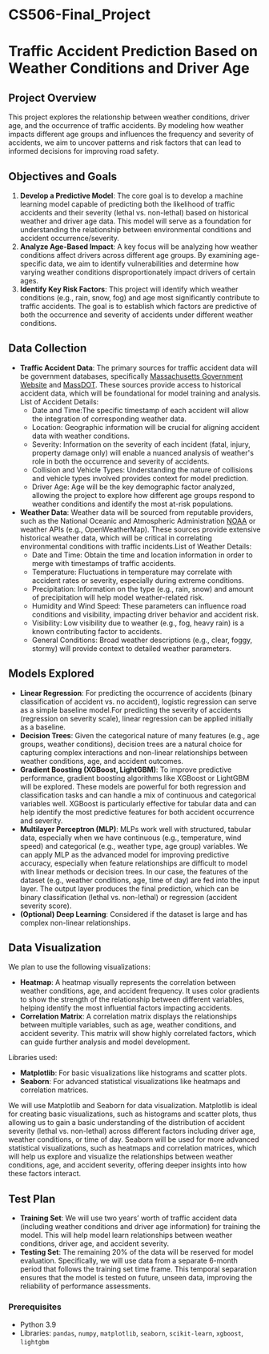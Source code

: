 # CS506-Final_Project
# Traffic Accident Prediction Based on Weather Conditions and Driver Age

## Project Overview
This project explores the relationship between weather conditions, driver age, and the occurrence of traffic accidents. By modeling how weather impacts different age groups and influences the frequency and severity of accidents, we aim to uncover patterns and risk factors that can lead to informed decisions for improving road safety.

## Objectives and Goals
1. **Develop a Predictive Model**: The core goal is to develop a machine learning model capable of predicting both the likelihood of traffic accidents and their severity (lethal vs. non-lethal) based on historical weather and driver age data. This model will serve as a foundation for understanding the relationship between environmental conditions and accident occurrence/severity.
2. **Analyze Age-Based Impact**: A key focus will be analyzing how weather conditions affect drivers across different age groups. By examining age-specific data, we aim to identify vulnerabilities and determine how varying weather conditions disproportionately impact drivers of certain ages.
3. **Identify Key Risk Factors**: This project will identify which weather conditions (e.g., rain, snow, fog) and age most significantly contribute to traffic accidents. The goal is to establish which factors are predictive of both the occurrence and severity of accidents under different weather conditions.

## Data Collection
- **Traffic Accident Data**: The primary sources for traffic accident data will be government databases, specifically  [Massachusetts Government Website](https://www.mass.gov) and [MassDOT](https://www.mass.gov/orgs/massachusetts-department-of-transportation). These sources provide access to historical accident data, which will be foundational for model training and analysis. List of Accident Details:
  - Date and Time:The specific timestamp of each accident will allow the integration of corresponding weather data.
  - Location: Geographic information will be crucial for aligning accident data with weather conditions.
  - Severity: Information on the severity of each incident (fatal, injury, property damage only) will enable a nuanced analysis of weather's role in both the occurrence and severity of accidents.
  - Collision and Vehicle Types: Understanding the nature of collisions and vehicle types involved provides context for model prediction.
  - Driver Age: Age will be the key demographic factor analyzed, allowing the project to explore how different age groups respond to weather conditions and identify the most at-risk populations.
- **Weather Data**: Weather data will be sourced from reputable providers, such as the National Oceanic and Atmospheric Administration [NOAA](https://www.noaa.gov) or weather APIs (e.g., OpenWeatherMap). These sources provide extensive historical weather data, which will be critical in correlating environmental conditions with traffic incidents.List of Weather Details:
  - Date and Time: Obtain the time and location information in order to merge with timestamps of traffic accidents. 
  - Temperature: Fluctuations in temperature may correlate with accident rates or severity, especially during extreme conditions.
  - Precipitation: Information on the type (e.g., rain, snow) and amount of precipitation will help model weather-related risk.
  - Humidity and Wind Speed: These parameters can influence road conditions and visibility, impacting driver behavior and accident risk.
  - Visibility: Low visibility due to weather (e.g., fog, heavy rain) is a known contributing factor to accidents.
  - General Conditions: Broad weather descriptions (e.g., clear, foggy, stormy) will provide context to detailed weather parameters.

## Models Explored
- **Linear Regression**: For predicting the occurrence of accidents (binary classification of accident vs. no accident), logistic regression can serve as a simple baseline model.For predicting the severity of accidents (regression on severity scale), linear regression can be applied initially as a baseline.
- **Decision Trees**: Given the categorical nature of many features (e.g., age groups, weather conditions), decision trees are a natural choice for capturing complex interactions and non-linear relationships between weather conditions, age, and accident outcomes.
- **Gradient Boosting (XGBoost, LightGBM)**: To improve predictive performance, gradient boosting algorithms like XGBoost or LightGBM will be explored. These models are powerful for both regression and classification tasks and can handle a mix of continuous and categorical variables well.
XGBoost is particularly effective for tabular data and can help identify the most predictive features for both accident occurrence and severity.
- **Multilayer Perceptron (MLP)**: MLPs work well with structured, tabular data, especially when we have continuous (e.g., temperature, wind speed) and categorical (e.g., weather type, age group) variables.
We can apply MLP as the advanced model for improving predictive accuracy, especially when feature relationships are difficult to model with linear methods or decision trees. In our case, the features of the dataset (e.g., weather conditions, age, time of day) are fed into the input layer. The output layer produces the final prediction, which can be binary classification (lethal vs. non-lethal) or regression (accident severity score).
- **(Optional) Deep Learning**: Considered if the dataset is large and has complex non-linear relationships.

## Data Visualization
We plan to use the following visualizations:
- **Heatmap**: A heatmap visually represents the correlation between weather conditions, age, and accident frequency. It uses color gradients to show the strength of the relationship between different variables, helping identify the most influential factors impacting accidents.
- **Correlation Matrix**: A correlation matrix displays the relationships between multiple variables, such as age, weather conditions, and accident severity. This matrix will show highly correlated factors, which can guide further analysis and model development.

Libraries used:
- **Matplotlib**: For basic visualizations like histograms and scatter plots.
- **Seaborn**: For advanced statistical visualizations like heatmaps and correlation matrices.

We will use Matplotlib and Seaborn for data visualization. Matplotlib is ideal for creating basic visualizations,  such as histograms and scatter plots, thus allowing us to gain a basic understanding of the distribution of accident severity (lethal vs. non-lethal) across different factors including driver age, weather conditions, or time of day. Seaborn will be used for more advanced statistical visualizations, such as heatmaps and correlation matrices, which will help us explore and visualize the relationships between weather conditions, age, and accident severity, offering deeper insights into how these factors interact.

## Test Plan
- **Training Set**: We will use two years’ worth of traffic accident data (including weather conditions and driver age information) for training the model. This will help model learn relationships between weather conditions, driver age, and accident severity.
- **Testing Set**: The remaining 20% of the data will be reserved for model evaluation. Specifically, we will use data from a separate 6-month period that follows the training set time frame. This temporal separation ensures that the model is tested on future, unseen data, improving the reliability of performance assessments.

### Prerequisites
- Python 3.9
- Libraries: `pandas`, `numpy`, `matplotlib`, `seaborn`, `scikit-learn`, `xgboost`, `lightgbm`


